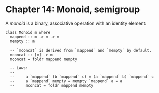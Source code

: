 # Chapter 14: Monoid, semigroup

A _monoid_ is a binary, associative operation with an identity
element:

    class Monoid m where
	  mappend :: m -> m -> m
	  mempty :: m

	  -- `mconcat` is derived from `mappend` and `mempty` by default.
	  mconcat :: [m] -> m
	  mconcat = foldr mappend mempty

      -- Laws:
	  --
	  --     a `mappend` (b `mappend` c) = (a `mappend` b) `mappend` c
      --     a `mappend` mempty = mempty `mappend` a = a
	  --     mconcat = foldr mappend mempty
